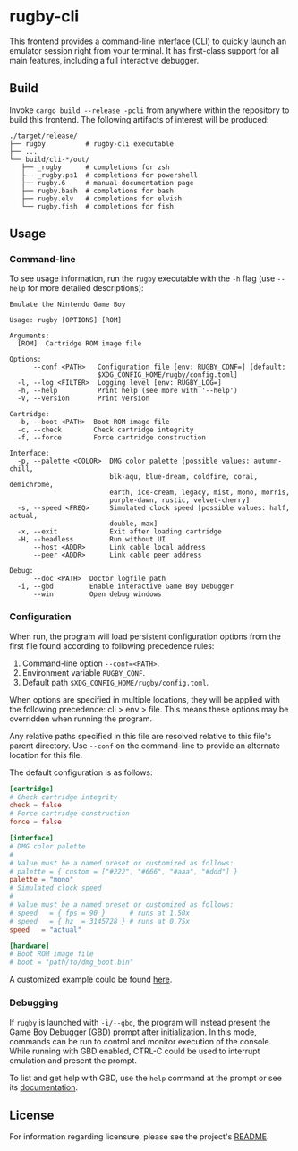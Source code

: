 # rugby-cli

This frontend provides a command-line interface (CLI) to quickly launch an
emulator session right from your terminal. It has first-class support for all
main features, including a full interactive debugger.

## Build

Invoke `cargo build --release -pcli` from anywhere within the repository to
build this frontend. The following artifacts of interest will be produced:

```
./target/release/
├── rugby          # rugby-cli executable
├── ...
└── build/cli-*/out/
   ├── _rugby      # completions for zsh
   ├── _rugby.ps1  # completions for powershell
   ├── rugby.6     # manual documentation page
   ├── rugby.bash  # completions for bash
   ├── rugby.elv   # completions for elvish
   └── rugby.fish  # completions for fish
```

## Usage

### Command-line

To see usage information, run the `rugby` executable with the `-h` flag (use
`--help` for more detailed descriptions):

```
Emulate the Nintendo Game Boy

Usage: rugby [OPTIONS] [ROM]

Arguments:
  [ROM]  Cartridge ROM image file

Options:
      --conf <PATH>   Configuration file [env: RUGBY_CONF=] [default:
                      $XDG_CONFIG_HOME/rugby/config.toml]
  -l, --log <FILTER>  Logging level [env: RUGBY_LOG=]
  -h, --help          Print help (see more with '--help')
  -V, --version       Print version

Cartridge:
  -b, --boot <PATH>  Boot ROM image file
  -c, --check        Check cartridge integrity
  -f, --force        Force cartridge construction

Interface:
  -p, --palette <COLOR>  DMG color palette [possible values: autumn-chill,
                         blk-aqu, blue-dream, coldfire, coral, demichrome,
                         earth, ice-cream, legacy, mist, mono, morris,
                         purple-dawn, rustic, velvet-cherry]
  -s, --speed <FREQ>     Simulated clock speed [possible values: half, actual,
                         double, max]
  -x, --exit             Exit after loading cartridge
  -H, --headless         Run without UI
      --host <ADDR>      Link cable local address
      --peer <ADDR>      Link cable peer address

Debug:
      --doc <PATH>  Doctor logfile path
  -i, --gbd         Enable interactive Game Boy Debugger
      --win         Open debug windows
```

### Configuration

When run, the program will load persistent configuration options from the first
file found according to following precedence rules:
1. Command-line option `--conf=<PATH>`.
1. Environment variable `RUGBY_CONF`.
1. Default path `$XDG_CONFIG_HOME/rugby/config.toml`.

When options are specified in multiple locations, they will be applied with the
following precedence: cli > env > file. This means these options may be
overridden when running the program.

Any relative paths specified in this file are resolved relative to this file's
parent directory. Use `--conf` on the command-line to provide an alternate
location for this file.

The default configuration is as follows:

```toml
[cartridge]
# Check cartridge integrity
check = false
# Force cartridge construction
force = false

[interface]
# DMG color palette
#
# Value must be a named preset or customized as follows:
# palette = { custom = ["#222", "#666", "#aaa", "#ddd"] }
palette = "mono"
# Simulated clock speed
#
# Value must be a named preset or customized as follows:
# speed   = { fps = 90 }      # runs at 1.50x
# speed   = { hz  = 3145728 } # runs at 0.75x
speed   = "actual"

[hardware]
# Boot ROM image file
# boot = "path/to/dmg_boot.bin"
```

A customized example could be found [here][config].

### Debugging

If `rugby` is launched with `-i/--gbd`, the program will instead present the
Game Boy Debugger (GBD) prompt after initialization. In this mode, commands can
be run to control and monitor execution of the console. While running with GBD
enabled, CTRL-C could be used to interrupt emulation and present the prompt.

To list and get help with GBD, use the `help` command at the prompt or see its
[documentation](/gbd/README.md).

## License

For information regarding licensure, please see the project's [README][license].

<!--
  Reference-style links
-->

<!-- Usage -->
[config]:  ./docs/config.toml

<!-- License -->
[license]: /README.md#license
